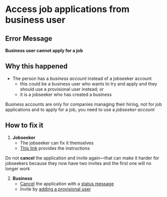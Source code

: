 # Access job applications from business user

## Error Message
**Business user cannot apply for a job**

## Why this happened
- The person has a *business account* instead of a jobseeker account
  - this could be a business user who wants to try and apply and they should use a provisional user instead; or
  - it is a jobseeker who has created a business

<prompt>

Business accounts are only for companies managing their hiring, not for job applications and to apply for a job, you need to use a *jobseeker account*

</prompt>

<explanation>

## How to fix it
1. **Jobseeker**
    - The jobseeker can fix it themselves
    - [This link](../../jobseeker/article/business-user-cannot-apply-for-job) provides the instructions

<prompt>

Do not **cancel** the application and invite again—that can make it harder for jobseekers because they now have two invites and the first one will no longer work

</prompt>

2. **Business**
    - [Cancel](changing-application-status.md) the application with a [status message](status-message)
    - Invite by [adding a provisional user](provisional-user.md#add-a-provisional-user)

</explanation>




